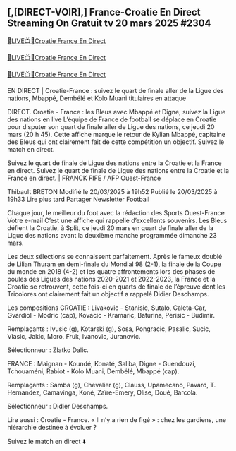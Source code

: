 <h2>[,[DIRECT-VOIR],] France-Croatie En Direct Streaming On Gratuit tv 20 mars 2025 #2304</h2>

[🔴LIVE📺📱Croatie France En Direct](https://awesomesalatv.blogspot.com/2025/03/france-vs-crotia.html)

[🔴LIVE📺📱Croatie France En Direct](https://awesomesalatv.blogspot.com/2025/03/france-vs-crotia.html)

[🔴LIVE📺📱Croatie France En Direct](https://awesomesalatv.blogspot.com/2025/03/france-vs-crotia.html)

EN DIRECT | Croatie-France : suivez le quart de finale aller de la Ligue des nations, Mbappé, Dembélé et Kolo Muani titulaires en attaque

DIRECT. Croatie - France : les Bleus avec Mbappé et Digne, suivez la Ligue des nations en live
L’équipe de France de football se déplace en Croatie pour disputer son quart de finale aller de Ligue des nations, ce jeudi 20 mars (20 h 45). Cette affiche marque le retour de Kylian Mbappé, capitaine des Bleus qui ont clairement fait de cette compétition un objectif. Suivez le match en direct.

Suivez le quart de finale de Ligue des nations entre la Croatie et la France en direct.
Suivez le quart de finale de Ligue des nations entre la Croatie et la France en direct. | FRANCK FIFE / AFP
Ouest-France

Thibault BRETON
Modifié le 20/03/2025 à 19h52
Publié le 20/03/2025 à 19h33
Lire plus tard
Partager
Newsletter Football

Chaque jour, le meilleur du foot avec la rédaction des Sports Ouest-France
Votre e-mail
C’est une affiche qui rappelle d’excellents souvenirs. Les Bleus défient la Croatie, à Split, ce jeudi 20 mars en quart de finale aller de la Ligue des nations avant la deuxième manche programmée dimanche 23 mars.


Les deux sélections se connaissent parfaitement. Après le fameux doublé de Lilian Thuram en demi-finale du Mondial 98 (2-1), la finale de la Coupe du monde en 2018 (4-2) et les quatre affrontements lors des phases de poules des Ligues des nations 2020-2021 et 2022-2023, la France et la Croatie se retrouvent, cette fois-ci en quarts de finale de l’épreuve dont les Tricolores ont clairement fait un objectif a rappelé Didier Deschamps.

Les compositions
CROATIE : Livakovic - Stanisic, Sutalo, Caleta-Car, Gvardiol - Modric (cap), Kovacic - Kramaric, Baturina, Perisic - Budimir.

Remplaçants : Ivusic (g), Kotarski (g), Sosa, Pongracic, Pasalic, Sucic, Vlasic, Jakic, Moro, Fruk, Ivanovic, Juranovic.

Sélectionneur : Zlatko Dalic.

FRANCE : Maignan - Koundé, Konaté, Saliba, Digne - Guendouzi, Tchouaméni, Rabiot - Kolo Muani, Dembélé, Mbappé (cap).

Remplaçants : Samba (g), Chevalier (g), Clauss, Upamecano, Pavard, T. Hernandez, Camavinga, Koné, Zaïre-Emery, Olise, Doué, Barcola.

Sélectionneur : Didier Deschamps.

Lire aussi : Croatie - France. « Il n’y a rien de figé » : chez les gardiens, une hiérarchie destinée à évoluer ?

Suivez le match en direct ⬇️
